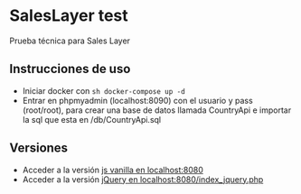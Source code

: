 # SalesLayer test

Prueba técnica para Sales Layer

## Instrucciones de uso

- Iniciar docker con ```sh docker-compose up -d```
- Entrar en phpmyadmin (localhost:8090) con el usuario y pass (root/root), para crear una base de datos llamada CountryApi e importar la sql que esta en /db/CountryApi.sql

## Versiones

- Acceder a la versión [js vanilla en localhost:8080](http://localhost:8080/index.php)
- Acceder a la versión [jQuery en localhost:8080/index_jquery.php](http://localhost:8080/index_jquery.php)